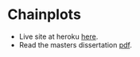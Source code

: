 # Chainplots #

- Live site at heroku [here][1].
- Read the masters dissertation [pdf][2].

[1]: https://chainplots.herokuapp.com/
[2]: https://github.com/fedelaport/chainplots/blob/master/TFM_Memoria_flaport.pdf
